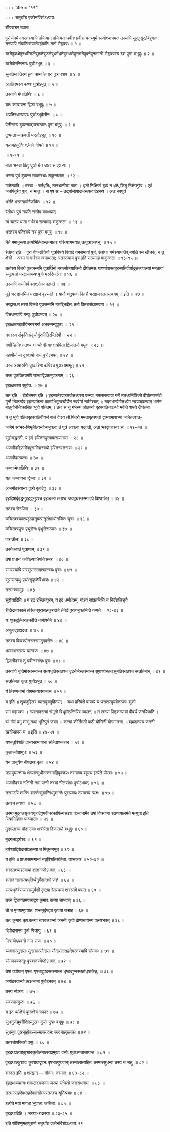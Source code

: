 +++
title = "१९"

+++
चतुर्थांश एकोनविंशोऽध्यायः

श्रीपराशर उवाच

पूरोर्जनमेजयस्तस्यापि प्रचिन्वान् प्रचिन्वतः प्रवीरः प्रवीरान्मनस्युर्मनस्योश्चाभयदः तस्यापि सुद्युःसुद्योर्बहुगतः तस्यापि संयातिःसंयातेरहंयातिः ततो रौद्राश्वः ॥ १ ॥

ऋतेषुकक्षेषुस्थण्डिलेषुकृतेषुजलेषुधर्मेधृतेषुस्थलेषुसन्नतेषुवनेषुनामानो रौद्राश्वस्य दश पुत्रा बभूवुः ॥ २ ॥

ऋतेषोरन्तिनारः पुत्रोऽभूत् ॥ ३ ॥

सुमतिमप्रतिरथं ध्रुवं चाप्यन्तिनारः पुत्रानवाप ॥ ४ ॥

अप्रतिरषस्य कण्वः पुत्रोऽभूत् ॥ ५ ॥

तस्यापि मेधातिथिः ॥ ६ ॥

यतः कण्वायना द्विजा बभूवुः ॥ ७ ॥

अप्रतिरथस्यापरः पुत्रोऽभूदैलीनः ॥ ८ ॥

ऐलीनस्य दुष्यन्ताद्याश्चत्वारः पुत्रा बभूवुः ॥ ९ ॥

दुष्यन्ताच्चक्रवर्ती भरतोऽभूत् ॥ १० ॥

यन्नामहेतुर्देवैः श्लेको गीयते ॥ ११ ॥

॥ १-११ ॥

माता भस्त्रा पितुः पुत्रो येन जातः स एव सः ।

भरस्व पुत्रं दुष्यन्त मावमंस्थाः शकुन्तलाम् ॥ १२ ॥

मातेत्यादि ॥ भस्त्रा – चर्मधृतिः, तत्स्थानीया माता । धृतौ निक्षिप्तं द्रव्यं न धृतेः,किंतु निक्षेप्तुरेव । एवं जनपितुरेव पुत्रः, न मातुः । स एष सः – तद्बीजोपादानरूपत्वादेहस्य । अतः स्वपुत्रं

भरेति भरतनामनिरुक्तिः ॥ १२ ॥

रेतोधाः पुत्रं नयति नरदेव यमक्षयात् ।

त्वं चास्य धाता गर्भस्य सत्यमाह शकुन्तला ॥ १३ ॥

भरतस्य पत्नित्रये नव पुत्रा बभूवुः ॥ १४ ॥

नैते ममानुरूपा इत्यभिहितास्तन्मातरः परित्यागभयात् तत्पुत्राञ्जघ्नुः ॥ १५ ॥

रेतोधा इति ॥ पुरा बीजक्षेत्रिणोः पुत्रविषये विवादे यमसभायां पुत्रं, रेतोधाः गर्भस्याधातैव,मयति स्म खीचके, न तु क्षेत्री । अस्म च गर्भस्य त्वमाधाता; अतस्तवायं पुत्र इति सत्यमाह शकुन्तला ॥ १३-१५ ॥

ततोस्य वितथे पुत्रजन्मनि पुत्रार्थिनो मरुत्सोमयाजिनो दीर्घतमसः पार्ष्ण्यपास्तबृहस्पतिवीर्यादुतथ्यपत्न्यां ममतायां समुत्पन्नो भरद्वाजाख्यः पुत्रो मरुद्भिर्दत्तः ॥ १६ ॥

तस्यापि नामनिर्वचनश्लोकः पठ्यते ॥ १७ ॥

मूढे भर द्वाजमिमं भरद्वाजं बृहस्पते । यातौ यदुक्त्वा पितरौ भरद्वाजस्ततस्त्वयम् ॥ इति ॥ १७ ॥

भरद्वाजःस तस्य वितथे पुत्रजन्मनि मरुद्भिर्दत्तः ततो वितथसंज्ञामवाप ॥ १९ ॥

वितथस्यापि मन्युः पुत्रोऽभवत् ॥ २० ॥

बृहत्क्षत्रमहावीर्यनगरगर्गा अभवन्मन्युपुत्राः ॥ २१ ॥

नगरस्य संकृतिःसंकृतेर्गुरुप्रीतिरन्तिदेवौ ॥ २२ ॥

गर्गाच्छिनिः ततश्च गार्ग्याः शैन्याः क्षत्रोपेता द्विजातयो बभूवः ॥ २३ ॥

महावीर्याच्च दुरुक्षयो नाम पुत्रोऽभवत् ॥ २४ ॥

तस्य त्रय्यारुणिः पुष्करिणः कपिश्च पुत्रत्रयमभूत् ॥ २५ ॥

तच्च पुत्रत्रितयमपि पश्चाद्विप्रतामुपजगाम् ॥ २६ ॥

बृहत्क्षत्रस्य सुहोत्रः ॥ २७ ॥

तत इति ॥ दीर्घतमस इति । बृहस्पतेरप्रजस्योतथ्यस्य पत्न्याः ममतारूपाया गर्ने उतथ्यनिषिक्ते दीर्घतमस्संज्ञे मुनौ तिष्ठत्येव बृहस्पतिश्च कामाभिभूतश्चौर्येण स्ववीर्यं न्यभिश्चत् । तद्गर्भस्येमौतथ्येम स्वपादपश्चात् भागेन मातुर्योनेर्निष्कासितं भुवि पतितम् । ततः स तु गर्भस्थ ओतथ्यो बृहस्पतिनाऽन्धो भवेति शप्तो दीर्घतमा

ने तु भुवि पतितबृहस्पतिर्वीयजं बालं वीक्ष्य तौ पितरौ ममताबृहस्पती द्वाभ्यामावाभ्यां जनितत्वात्-

जमिमं स्वंभर-श्रिभृहीत्यन्योन्यमुक्त्वा तं पुत्रं त्यक्त्वा यद्गतौ, अतो भरद्वाजारूपः सः ॥ १६–२७ ॥

सुहोत्रद्धस्ती, य इदं हस्तिनपुरमावासयामास ॥ २८ ॥

अजमीढद्विजमीढपुरुमीढास्त्रयो हस्तिनस्तनयाः ॥ २९ ॥

अजमीढात्कण्वः ॥ ३० ॥

कण्वान्मेधातिथिः ॥ ३१ ॥

यतः कण्वायना द्विजाः ॥ ३२ ॥

अजमीढस्यान्यः पुत्रो बृहदिषुः ॥ ३३ ॥

बृहदिषोर्बृहद्धनुर्बृहद्धनुषश्च बृहत्कर्मा ततश्च जयद्रथस्तस्मादपि विश्वजित् ॥ ३४ ॥

ततश्च सेनजित् ॥ ३५ ॥

रुचिराश्वकाश्यदृढहनुवत्सनुसंज्ञाःसेनजितः पुत्राः ॥ ३६ ॥

रुचिराश्वपुत्रः पृथुसेनः पृथुसेनात्पारः ॥ ३७ ॥

पारान्नीलः ॥ ३८ ॥

तस्यैकशतं पुत्राणाम् ॥ ३९ ॥

तेषां प्रधानः कांपिल्याधिपतिःसमरः ॥ ४० ॥

समरस्यापि पारसुपारसदश्वास्त्रयः पुत्राः ॥ ४१ ॥

सुपारात्पृथुः पृथोःसुकृतेर्विभ्राजः ॥ ४२ ॥

तस्माच्चाणुहः ॥ ४३ ॥

सुद्दोत्रादिति ॥ य इदं इस्तिनपुरम्, य इदं धर्मक्षेत्रम्, योऽयं सांप्रतमिति च निर्देशलिङ्गैः

रीक्षिद्राव्यकाले हस्तिनपुरासन्नकुरुक्षेत्रे तेनेदं पुराणमुक्तमिति गम्यते ॥ २८-४३ ॥

यः शुकदुहितरङ्कीर्ति नामोपयेमे ॥ ४४ ॥

अणुहाद्ब्रह्यदत्तः ॥ ४५ ॥

ततश्च विष्वक्सेनस्तस्मादुदक्सेनः ॥ ४६ ॥

भल्लाभस्तस्य चात्मजः ॥ ४७ ॥

द्विजमीढस्य तु यवीनरसंज्ञः पुत्रः ॥ ४८ ॥

तस्यापि धृतिमांस्तस्माच्च सत्यधृतिस्ततश्च दृढनेमिस्तस्माच्च सुपार्श्वस्ततःसुमतिस्ततश्च सन्नतिमान् ॥ ४९ ॥

सन्नतिमतः कृतः पुत्रोऽभूत् ॥ ५० ॥

यं हिरण्यनाभो योगमध्यापयामास ॥ ५१ ॥

य इति ॥ शुकदुहितरं व्यासपुत्रदुहितरम् । यथा हरिवंशे वायव्ये च पराशरकुलोतत्पन्नः शुको

राम महायशाः । न्यासादरण्यां संभूतो विधूमोऽग्निरिव ज्वलन् ॥ स तस्यां पितृकन्यायां पीवर्यं जनयिष्यति ।

ष्णं गौरं प्रभुं शम्भुं तथा भूरिश्रुतं जयम् ॥ कन्यां कीर्तिमती षष्ठी योगिनीं योगमातरम् ॥ ब्रह्मदत्तस्य जननी

ऋषीमहस्य च ॥ इति ॥ ४४-५१ ॥

यश्चतुर्विंशति प्राच्यसामागानां संहिताश्चकार ॥ ५२ ॥

कृताच्चोग्रायुधः ॥ ५३ ॥

येन प्राचुर्येण नीपक्षयः कृतः ॥ ५४ ॥

उग्रायुघात्क्षेम्यः क्षेम्यात्सुधीरस्तस्माद्रिपुञ्जयः तस्माच्च बहुरथ इत्येते पौरवाः ॥ ५५ ॥

अजमीढस्य नलिनी नाम पत्नी तस्यां नीलसंज्ञः पुत्रोऽभवत् ॥ ५६ ॥

तस्मादपि शान्तिः शान्तेःसुशान्तिःसुशान्तेः पुरञ्जयः तस्माच्च ऋक्षः ॥ ५७ ॥

ततश्च हर्यश्वः ॥ ५८ ॥

तस्मान्मुद्गलसृंजयबृहदिषुयवीनरकांपिल्यसंज्ञाः पञ्चानामैव तेषां विषयाणां रक्षणायालमेते मत्पुत्रा इति पित्राभिहिताः पाञ्चालाः ॥ ५९ ॥

मुद्गलाच्च मौद्गल्याः क्षत्रोपेता द्विजातयो बभूवुः ॥ ६० ॥

मुद्गलाद्धर्यश्वः ॥ ६१ ॥

हर्यश्वाद्दिवोदासोऽहल्या च मिथुनमभूत् ॥ ६२ ॥

य इति ॥ प्राध्यसामगानां चतुर्विंशतिसंहिताः यश्चकार ॥ ५२-६२ ॥

शरद्वतश्चाहल्यायां शतानन्दोऽभवत् ॥ ६३ ॥

शतानन्दात्सत्यधृतिर्धनुर्वेदान्तगो जज्ञे ॥ ६४ ॥

सत्यधृतेर्वराप्सरसमुर्वशीं दृष्ट्वा रेतस्कन्नं शरस्तंबे पपात ॥ ६५ ॥

तच्च द्विधागतमपत्यद्वयं कुमारः कन्या चाभवत् ॥ ६६ ॥

तौ च मृगयामुपयातः शन्तनुर्दृष्ट्वा कृपया जग्राह ॥ ६७ ॥

ततः कुमारः कृपःकन्या चाश्वत्थाम्नो जननी कृपी द्रोणाचार्यस्य पत्न्यभवत् ॥ ६८ ॥

दिवोदासस्य पुत्रो मित्रायुः ॥ ६९ ॥

मित्रायोश्च्यवनो नाम राजा ॥ ७० ॥

च्यवनात्सुदासः सुदासात्सौदासः सौदासात्सहदेवस्तस्यापि सोमकः ॥ ७१ ॥

सोमकाज्जन्तुः पुत्रशतज्येष्ठोऽभवत् ॥ ७२ ॥

तेषां यवीयान् पृषतः पृषताद्द्रुपदस्तस्माच्च धृष्टद्युम्नस्ततोधृष्टकेतुः ॥ ७३ ॥

जमीढस्यान्यो ऋक्षनामा पुत्रोऽभवत् ॥ ७४ ॥

तस्य संवरणः ॥ ७५ ॥

संवरणात्कुरुः ॥ ७६ ॥

य इदं धर्मक्षेत्रं कुरुक्षेत्रं चकार ॥ ७७ ॥

सुधनुर्जह्नुपरीक्षित्प्रमुखाः कुरोः पुत्राः बभूवुः ॥ ७८ ॥

सुधनुषः पुत्रःसुहोत्रस्तस्माच्च्यवनः च्यवनात्कृतकः ॥ ७९ ॥

ततश्चोपरिचरो वसुः ॥ ८० ॥

बृहद्रथप्रत्यग्रकुशांबकुचेलमात्स्यप्रमुखाः वसोः पुत्राःसप्ताजायन्त ॥ ८१ ॥

वृहद्रथात्कुशाग्रः कुशाग्राद्वृषभः वृषभात्पुष्पवान् तस्मात्सत्यहितः तस्मात्सुधन्वा तस्य च जतुः ॥ ८२ ॥

शरद्वत इति ॥ शरद्वान् — गौतमः, तस्मात् ॥ ६३-८२ ॥

बृंहद्रथाच्चान्यः शकलद्वयजन्मा जरया संधितो जरासंधनामा ॥ ८३ ॥

तस्मात्सहदेवःसहदेवात्सोमपस्ततश्च श्रुतिश्रवाः ॥ ८४ ॥

इत्येते मया मागधा भूपालाः कथिताः ॥ ८५ ॥

बृहद्रथादिति । जरया-राक्षस्या ॥ ८३-८५ ॥

इति श्रीविष्णुमहापुराणे चतुर्थांश एकोनविंशोऽध्यायः १९
